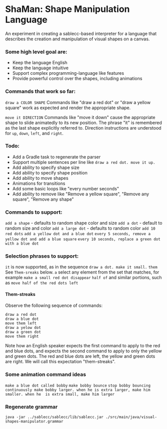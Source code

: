 # ShaMan: Shape Manipulation Language

An experiment in creating a sablecc-based interpreter for a language that describes
the creation and manipulation of visual shapes on a canvas.

### Some high level goal are:
 - Keep the language English
 - Keep the language intuitive
 - Support complex programming-language like features
 - Provide powerful control over the shapes, including animations

### Commands that work so far:
`draw a COLOR SHAPE`
Commands like "draw a red dot" or "draw a yellow square" work as expected
and render the appropriate shape.

`move it DIRECTION`
Commands like "move it down" cause the appropriate shape to slide animatedly
to its new position.
The phrase "it" is remembered as the last shape explicitly referred to.
Direction instructions are understood for `up`, `down`, `left`, and `right`.

### Todo:
 - Add a Gradle task to regenerate the parser
 - Support multiple sentences per line like `draw a red dot. move it up.`
 - Add ability to specify shape size
 - Add ability to specify shape position
 - Add ability to move shapes
 - Animations for transitions
 - Add some basic loops like "every number seconds"
 - Add ability to remove like "Remove a yellow square", "Remove any square", "Remove any shape"
 
 
### Commands to support:
`add a shape` - defaults to random shape color and size
`add a dot` - default to random size and color
`add a large dot` - defaults to random color
`add 10 red dots`
`add a yellow dot and a blue dot`
`every 5 seconds, remove a yellow dot and add a blue square`
`every 10 seconds, replace a green dot with a blue dot`

### Selection phrases to support:
`it` is now supported, as in the sequence `draw a dot. make it small.`
`them` See `Them-sreaks` below.
`a` select any element from the set that matches, for example `make a small red dot disappear`
`half of` and similar portions, such as `move half of the red dots left`

#### Them-streaks
Observe the following sequence of commands:

```
draw a red dot
draw a blue dot
move them left
draw a yelow dot
draw a green dot
move them right
```

Note how an English speaker expects the first command to apply to the red and blue dots,
and expects the second command to apply to only the yellow and green dots.
The red and blue dots are left, the yellow and green dots are right.
We will call this expectation "them-streaks".

### Some animation command ideas
`make a blue dot called bobby`
`make bobby bounce`
`stop bobby bouncing`
`continuously make bobby larger. when he is extra larger, make him smaller. when he  is extra small, make him larger`
 
### Regenerate grammar

```
java -jar ../sablecc/sablecc/lib/sablecc.jar ./src/main/java/visual-shapes-manipulator.grammar
```
